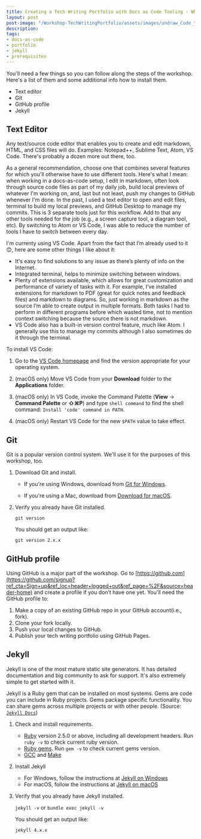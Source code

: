 ```yaml
---
title: Creating a Tech Writing Portfolio with Docs as Code Tooling - What You Will Need
layout: post
post-image: "/Workshop-TechWritingPortfolio/assets/images/undraw_Code_thinking_re_gka2.png"
description: 
tags:
- docs-as-code
- portfolio
- jekyll
- prerequisites
---
```


You'll need a few things so you can follow along the steps of the workshop. Here's a list of them and some additional info how to install them.

- Text editor
- Git
- GitHub profile
- Jekyll

## Text Editor

Any text/source code editor that enables you to create and edit markdown, HTML, and CSS files will do. Examples: Notepad++, Sublime Text, Atom, VS Code. There's probably a dozen more out there, too. 

As a general recommendation, choose one that combines several features for which you'll otherwise have to use different tools. Here's what I mean: when working in a docs-as-code setup, I edit in markdown, often look through source code files as part of my daily job, build local previews of whatever I'm working on, and, last but not least, push my changes to GitHub whenever I'm done. In the past, I used a text editor to open and edit files, terminal to build my local previews, and GitHub Desktop to manage my commits. This is 3 separate tools just for this workflow. Add to that any other tools needed for the job (e.g., a screen capture tool, a diagram tool, etc). By switching to Atom or VS Code, I was able to reduce the number of tools I have to switch between every day. 

I'm currenty using VS Code. Apart from the fact that I’m already used to it 😊, here are some other things I like about it:

- It's easy to find solutions to any issue as there’s plenty of info on the Internet.
- Integrated terminal, helps to minimize switching between windows.
- Plenty of extensions available, which allows for great customization and performance of variety of tasks with it. For example, I’ve installed extensions for markdown to PDF (great for quick notes and feedback files) and markdown to diagrams. So, just working in markdown as the source I’m able to create output in multiple formats. Both tasks I had to perform in different programs before which wasted time, not to mention context switching because the source there is not markdown.
- VS Code also has a built-in version control feature, much like Atom. I generally use this to manage my commits although I also sometimes do it through the terminal. 

To install VS Code:

1. Go to the [VS Code homepage](https://code.visualstudio.com/) and find the version appropriate for your operating system.

1. (macOS only) Move VS Code from your **Download** folder to the **Applications** folder.

2. (macOS only) In VS Code, invoke the Command Palette (**View** &rarr; **Command Palette** or **⇧⌘P**) and type `shell command` to find the shell command: `Install 'code' command in PATH`.


3. (macOS only) Restart VS Code for the new `$PATH` value to take effect.

## Git

Git is a popular version control system. We'll use it for the purposes of this workshop, too. 

1. Download Git and install.

    - If you're using Windows, download from [Git for Windows](https://gitforwindows.org/). 
    
    - If you're using a Mac, download from [Download for macOS](https://git-scm.com/download/mac).


2. Verify you already have Git installed.

    `git version`

    You should get an output like:

    `git version 2.x.x`


## GitHub profile

Using GitHub is a major part of the workshop. Go to [https://github.com](https://github.com/signup?ref_cta=Sign+up&ref_loc=header+logged+out&ref_page=%2F&source=header-home) and create a profile if you don’t have one yet. You'll need the GitHub profile to:

1. Make a copy of an existing GitHub repo in your GitHub account(i.e., fork).
2. Clone your fork locally.
3. Push your local changes to GitHub.
4. Publish your tech writing portfolio using GitHub Pages.

## Jekyll

Jekyll is one of the most mature static site generators. It has detailed documentation and big community to ask for support. It's also extremely simple to get started with it.

Jekyll is a Ruby gem that can be installed on most systems. Gems are code you can include in Ruby projects. Gems package specific functionality. You can share gems across multiple projects or with other people. (Source: [`Jekyll Docs`](https://jekyllrb.com/docs/))

1. Check and install requirements.

    - [Ruby](https://www.ruby-lang.org/en/downloads/) version 2.5.0 or above, including all development headers. Run `ruby -v` to check current ruby version.
    - [Ruby gems](https://rubygems.org/pages/download). Run `gem -v` to check current gems version.
    - [GCC](https://gcc.gnu.org/install/) and [Make](https://www.gnu.org/software/make/)



2. Install Jekyll

    - For Windows, follow the instructions at [Jekyll on Windows](https://jekyllrb.com/docs/installation/windows/)
    - For macOS, follow the instructions at [Jekyll on macOS](jekyllrb.com/docs/installation/macos/)


3. Verify that you already have Jekyll installed.

    `jekyll -v` or `bundle exec jekyll -v`

    You should get an output like: 

    `jekyll 4.x.x`
